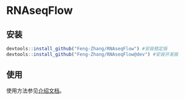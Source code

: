 # RNAseqFlow

## 安装

```R
devtools::install_github("Feng-Zhang/RNAseqFlow") #安装稳定版
devtools::install_github("Feng-Zhang/RNAseqFlow@dev") #安装开发版
```



## 使用

使用方法参见[介绍文档](https://github.com/Feng-Zhang/RNAseqFlow/blob/master/vignettes/base.md)。

